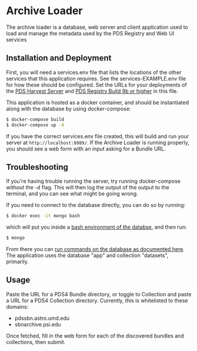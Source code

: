 # Archive Loader

The archive loader is a database, web server and client application used to load and manage the metadata used by the PDS Registry and Web UI services

## Installation and Deployment

First, you will need a services.env file that lists the locations of the other services that this application requires. See the services-EXAMPLE.env file for how these should be configured. Set the URLs for your deployments of the [PDS Harvest Server](https://github.com/sbn-psi/harvest-server) and [PDS Registry Build 9b or higher](https://pds-engineering.jpl.nasa.gov/content/pds4-software) in this file.

This application is hosted as a docker container, and should be instantiated along with the database by using docker-compose:

```bash
$ docker-compose build
$ docker-compose up -d
```

If you have the correct services.env file created, this will build and run your server at `http://localhost:8989/`. If the Archive Loader is running properly, you should see a web form with an input asking for a Bundle URL.

## Troubleshooting

If you're having trouble running the server, try running docker-compose without the -d flag. This will then log the output of the output to the terminal, and you can see what might be going wrong.

If you need to connect to the database directly, you can do so by running:

```bash
$ docker exec -it mongo bash
```

which will put you inside a [bash environment of the databse](https://docs.mongodb.com/manual/mongo/), and then run:

```bash
$ mongo
```

From there you can [run commands on the database as documented here](https://docs.mongodb.com/manual/mongo/#working-with-the-mongo-shell). The application uses the database "app" and collection "datasets", primarily.

## Usage

Paste the URL for a PDS4 Bundle directory, or toggle to Collection and paste a URL for a PDS4 Collection directory. Currently, this is whitelisted to these domains:
* pdssbn.astro.umd.edu
* sbnarchive.psi.edu

Once fetched, fill in the web form for each of the discovered bundles and collections, then submit. 